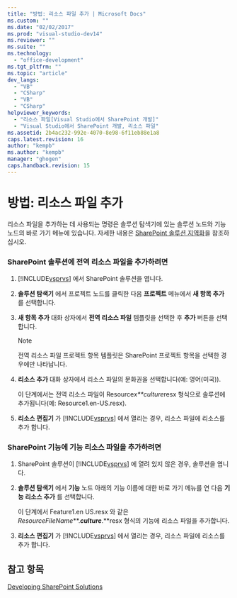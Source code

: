 ```yaml
---
title: "방법: 리소스 파일 추가 | Microsoft Docs"
ms.custom: ""
ms.date: "02/02/2017"
ms.prod: "visual-studio-dev14"
ms.reviewer: ""
ms.suite: ""
ms.technology: 
  - "office-development"
ms.tgt_pltfrm: ""
ms.topic: "article"
dev_langs: 
  - "VB"
  - "CSharp"
  - "VB"
  - "CSharp"
helpviewer_keywords: 
  - "리소스 파일[Visual Studio에서 SharePoint 개발]"
  - "Visual Studio에서 SharePoint 개발, 리소스 파일"
ms.assetid: 2b4ac232-992e-4070-8e98-6f11eb88e1a8
caps.latest.revision: 16
author: "kempb"
ms.author: "kempb"
manager: "ghogen"
caps.handback.revision: 15
---
```

# 방법: 리소스 파일 추가
  리소스 파일을 추가하는 데 사용되는 명령은 솔루션 탐색기에 있는 솔루션 노드와 기능 노드의 바로 가기 메뉴에 있습니다.  자세한 내용은 [SharePoint 솔루션 지역화](../sharepoint/localizing-sharepoint-solutions.md)을 참조하십시오.  
  
### SharePoint 솔루션에 전역 리소스 파일을 추가하려면  
  
1.  [!INCLUDE[vsprvs](../sharepoint/includes/vsprvs-md.md)] 에서 SharePoint 솔루션을 엽니다.  
  
2.  **솔루션 탐색기** 에서 프로젝트 노드를 클릭한 다음 **프로젝트** 메뉴에서 **새 항목 추가** 를 선택합니다.  
  
3.  **새 항목 추가** 대화 상자에서 **전역 리소스 파일** 템플릿을 선택한 후 **추가** 버튼을 선택합니다.  
  
    > [!NOTE]  
    >  전역 리소스 파일 프로젝트 항목 템플릿은 SharePoint 프로젝트 항목을 선택한 경우에만 나타납니다.  
  
4.  **리소스 추가** 대화 상자에서 리소스 파일의 문화권을 선택합니다\(예: 영어\(미국\)\).  
  
     이 단계에서는 전역 리소스 파일이 Resource*x**culture*resx 형식으로 솔루션에 추가됩니다\(예: Resource1.en\-US.resx\).  
  
5.  **리소스 편집기** 가 [!INCLUDE[vsprvs](../sharepoint/includes/vsprvs-md.md)] 에서 열리는 경우, 리소스 파일에 리소스를 추가 합니다.  
  
### SharePoint 기능에 기능 리소스 파일을 추가하려면  
  
1.  SharePoint 솔루션이 [!INCLUDE[vsprvs](../sharepoint/includes/vsprvs-md.md)] 에 열려 있지 않은 경우, 솔루션을 엽니다.  
  
2.  **솔루션 탐색기** 에서 **기능** 노드 아래의 기능 이름에 대한 바로 가기 메뉴를 연 다음 **기능 리소스 추가** 를 선택합니다.  
  
     이 단계에서 Feature1.en US.resx 와 같은 *ResourceFileName***.***culture***.**resx 형식의 기능에 리소스 파일을 추가합니다.  
  
3.  **리소스 편집기** 가 [!INCLUDE[vsprvs](../sharepoint/includes/vsprvs-md.md)] 에서 열리는 경우, 리소스 파일에 리소스를 추가 합니다.  
  
## 참고 항목  
 [Developing SharePoint Solutions](../sharepoint/developing-sharepoint-solutions.md)  
  
  